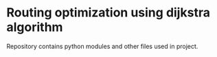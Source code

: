 # Routing optimization using dijkstra algorithm

Repository contains python modules and other files used in project.
